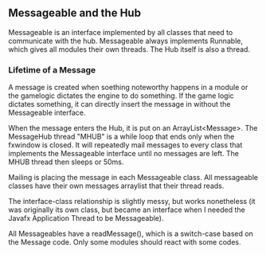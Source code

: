 ## Messageable and the Hub

Messageable is an interface implemented by all classes that need to communicate with the hub. Messageable always implements Runnable, which gives all modules their own threads. The Hub itself is also a thread.

### Lifetime of a Message
A message is created when soething noteworthy happens in a module or the gamelogic dictates the engine to do something. If the game logic dictates something, it can directly insert the message in without the Messageable interface. 

When the message enters the Hub, it is put on an ArrayList\<Message\>. The MessageHub thread "MHUB" is a while loop that ends only when the fxwindow is closed. It will repeatedly mail messages to every class that implements the Messageable interface until no messages are left. The MHUB thread then sleeps or 50ms.

Mailing is placing the message in each Messageable class. All messageable classes have their own messages arraylist that their thread reads. 

The interface-class relationship is slightly messy, but works nonetheless (it was originally its own class, but became an interface when I needed the Javafx Application Thread to be Messageable).

All Messageables have a readMessage(), which is a switch-case based on the Message code. Only some modules should react with some codes. 